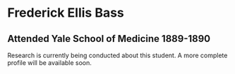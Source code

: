 # Frederick Ellis Bass
## Attended Yale School of Medicine 1889-1890

Research is currently being conducted about this student. A more complete profile will be available soon.
